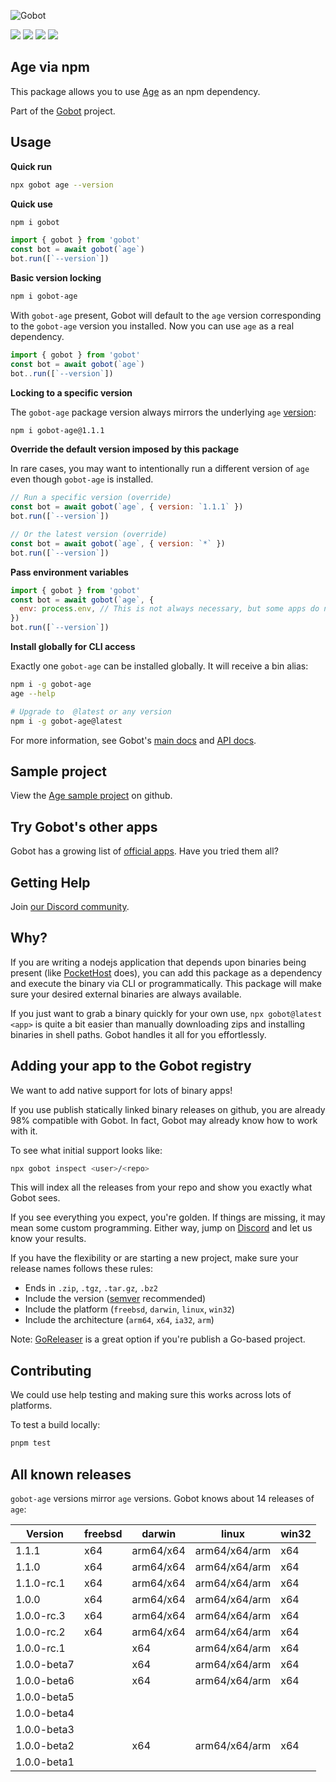 ![Gobot](https://raw.githubusercontent.com/benallfree/gobot/v1.0.0-alpha.34/assets/gobot-banner-300x.png)

![](https://img.shields.io/npm/v/gobot-age) ![](https://img.shields.io/npm/dt/gobot-age) ![](https://img.shields.io/github/commit-activity/t/benallfree/gobot) ![](https://img.shields.io/github/stars/benallfree/gobot)

## Age via npm

This package allows you to use [Age](https://age-encryption.org/) as an npm dependency.

Part of the [Gobot](https://www.npmjs.com/package/gobot) project.

## Usage

**Quick run**

```bash
npx gobot age --version
```

**Quick use**

```bash
npm i gobot
```

```js
import { gobot } from 'gobot'
const bot = await gobot(`age`)
bot.run([`--version`])
```

**Basic version locking**

```bash
npm i gobot-age
```

With `gobot-age` present, Gobot will default to the `age` version corresponding to the `gobot-age` version you installed. Now you can use `age` as a real dependency.

```js
import { gobot } from 'gobot'
const bot = await gobot(`age`)
bot..run([`--version`])
```

**Locking to a specific version**

The `gobot-age` package version always mirrors the underlying `age` [version](#known-versions):

```bash
npm i gobot-age@1.1.1
```

**Override the default version imposed by this package**

In rare cases, you may want to intentionally run a different version of `age` even though `gobot-age` is installed.

```js
// Run a specific version (override)
const bot = await gobot(`age`, { version: `1.1.1` })
bot.run([`--version`])

// Or the latest version (override)
const bot = await gobot(`age`, { version: `*` })
bot.run([`--version`])
```

**Pass environment variables**

```js
import { gobot } from 'gobot'
const bot = await gobot(`age`, {
  env: process.env, // This is not always necessary, but some apps do need it
})
bot.run([`--version`])
```

**Install globally for CLI access**

Exactly one `gobot-age` can be installed globally. It will receive a bin alias:

```bash
npm i -g gobot-age
age --help

# Upgrade to  @latest or any version
npm i -g gobot-age@latest
```

For more information, see Gobot's [main docs](https://www.npmjs.com/package/gobot) and [API docs](https://github.com/benallfree/gobot/blob/v1.0.0-alpha.34/docs/readme.md).

## Sample project

View the [Age sample project](https://github.com/benallfree/gobot/tree/v1.0.0-alpha.34/src/apps/age/sample-project) on github.

## Try Gobot's other apps

Gobot has a growing list of [official apps](https://www.npmjs.com/package/gobot#official-gobot-apps). Have you tried them all?

## Getting Help

Join [our Discord community](https://discord.gg/977kMmFnXc).

## Why?

If you are writing a nodejs application that depends upon binaries being present (like [PocketHost](https://github.com/pockethost/pockethost) does), you can add this package as a dependency and execute the binary via CLI or programmatically. This package will make sure your desired external binaries are always available.

If you just want to grab a binary quickly for your own use, `npx gobot@latest <app>` is quite a bit easier than manually downloading zips and installing binaries in shell paths. Gobot handles it all for you effortlessly.

## Adding your app to the Gobot registry

We want to add native support for lots of binary apps!

If you use publish statically linked binary releases on github, you are already 98% compatible with Gobot. In fact, Gobot may already know how to work with it.

To see what initial support looks like:

```bash
npx gobot inspect <user>/<repo>
```

This will index all the releases from your repo and show you exactly what Gobot sees.

If you see everything you expect, you're golden. If things are missing, it may mean some custom programming. Either way, jump on [Discord](https://discord.gg/977kMmFnXc) and let us know your results.

If you have the flexibility or are starting a new project, make sure your release names follows these rules:

- Ends in `.zip`, `.tgz`, `.tar.gz`, `.bz2`
- Include the version ([semver](https://semver.org) recommended)
- Include the platform (`freebsd`, `darwin`, `linux`, `win32`)
- Include the architecture (`arm64`, `x64`, `ia32`, `arm`)

Note: [GoReleaser](https://goreleaser.com/) is a great option if you're publish a Go-based project.

## Contributing

We could use help testing and making sure this works across lots of platforms.

To test a build locally:

```bash
pnpm test
```

## All known releases

`gobot-age` versions mirror `age` versions. Gobot knows about 14 releases of `age`:

| Version     | freebsd | darwin    | linux         | win32 |
| ----------- | ------- | --------- | ------------- | ----- |
| 1.1.1       | x64     | arm64/x64 | arm64/x64/arm | x64   |
| 1.1.0       | x64     | arm64/x64 | arm64/x64/arm | x64   |
| 1.1.0-rc.1  | x64     | arm64/x64 | arm64/x64/arm | x64   |
| 1.0.0       | x64     | arm64/x64 | arm64/x64/arm | x64   |
| 1.0.0-rc.3  | x64     | arm64/x64 | arm64/x64/arm | x64   |
| 1.0.0-rc.2  | x64     | arm64/x64 | arm64/x64/arm | x64   |
| 1.0.0-rc.1  |         | x64       | arm64/x64/arm | x64   |
| 1.0.0-beta7 |         | x64       | arm64/x64/arm | x64   |
| 1.0.0-beta6 |         | x64       | arm64/x64/arm | x64   |
| 1.0.0-beta5 |         |           |               |       |
| 1.0.0-beta4 |         |           |               |       |
| 1.0.0-beta3 |         |           |               |       |
| 1.0.0-beta2 |         | x64       | arm64/x64/arm | x64   |
| 1.0.0-beta1 |         |           |               |       |
